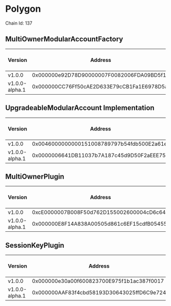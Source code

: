 # Polygon
Chain Id: 137

## MultiOwnerModularAccountFactory

| Version | Address | Explorer Link | Salt | Deploy Script Run |
| --------------- | ------------------------------------------ | -------------------------------------------------------------------------------------- | -------------------------------------------------------------------- | ----------------------------------------------------------- |
| v1.0.0          | 0x000000e92D78D90000007F0082006FDA09BD5f11 | [explorer](https://polygonscan.com/address/0x000000e92D78D90000007F0082006FDA09BD5f11) | `0x5db157a188f31855e74efff3`                                         | [run](../../broadcast/Deploy.s.sol/137/run-1707339917.json) |
| v1.0.0-alpha.1  | 0x000000CC76Ff50cAE2D633E79cCB1Fa1E6978D5a | [explorer](https://polygonscan.com/address/0x000000CC76Ff50cAE2D633E79cCB1Fa1E6978D5a) | `0x4e59b44847b379578588920ca78fbf26c0b4956cf030bee888e68000006b232d` | [run](../../broadcast/Deploy.s.sol/137/run-1706829813.json) |

## UpgradeableModularAccount Implementation

| Version | Address | Explorer Link | Salt | Deploy Script Run |
| --------------- | ------------------------------------------ | -------------------------------------------------------------------------------------- | -------------------------------------------------------------------- | ----------------------------------------------------------- |
| v1.0.0          | 0x0046000000000151008789797b54fdb500E2a61e | [explorer](https://polygonscan.com/address/0x0046000000000151008789797b54fdb500E2a61e) | `0x3249843e32cfdd3724630092`                                         | [run](../../broadcast/Deploy.s.sol/137/run-1707339917.json) |
| v1.0.0-alpha.1  | 0x0000006641DB11037b7A187c45d9D50F2aEEE750 | [explorer](https://polygonscan.com/address/0x0000006641DB11037b7A187c45d9D50F2aEEE750) | `0x4e59b44847b379578588920ca78fbf26c0b4956c94215d344a5800000025f1da` | [run](../../broadcast/Deploy.s.sol/137/run-1706829813.json) |

## MultiOwnerPlugin

| Version | Address | Explorer Link | Salt | Deploy Script Run |
| --------------- | ------------------------------------------ | -------------------------------------------------------------------------------------- | -------------------------------------------------------------------- | ----------------------------------------------------------- |
| v1.0.0          | 0xcE0000007B008F50d762D155002600004cD6c647 | [explorer](https://polygonscan.com/address/0xcE0000007B008F50d762D155002600004cD6c647) | `0x9292f6fd68967e13eda2502d`                                         | [run](../../broadcast/Deploy.s.sol/137/run-1707339917.json) |
| v1.0.0-alpha.1  | 0x000000E8F14A838A00505d861c6EF15cdfB05455 | [explorer](https://polygonscan.com/address/0x000000E8F14A838A00505d861c6EF15cdfB05455) | `0x4e59b44847b379578588920ca78fbf26c0b4956caf82b75fdc696800005a6250` | [run](../../broadcast/Deploy.s.sol/137/run-1706829813.json) |

## SessionKeyPlugin

| Version | Address | Explorer Link | Salt | Deploy Script Run |
| --------------- | ------------------------------------------ | -------------------------------------------------------------------------------------- | -------------------------------------------------------------------- | ----------------------------------------------------------- |
| v1.0.0          | 0x000000e30a00f600823700E975f1b1ac387f0017 | [explorer](https://polygonscan.com/address/0x000000e30a00f600823700E975f1b1ac387f0017) | `0x27f40fd3b6cb45339dbcecac`                                         | [run](../../broadcast/Deploy.s.sol/137/run-1707339917.json) |
| v1.0.0-alpha.1  | 0x000000AAF83f4cbd58193D30643025ffD6C9e724 | [explorer](https://polygonscan.com/address/0x000000AAF83f4cbd58193D30643025ffD6C9e724) | `0x4e59b44847b379578588920ca78fbf26c0b4956cf3b65a380cd6110000b01942` | [run](../../broadcast/Deploy.s.sol/137/run-1706829813.json) |
